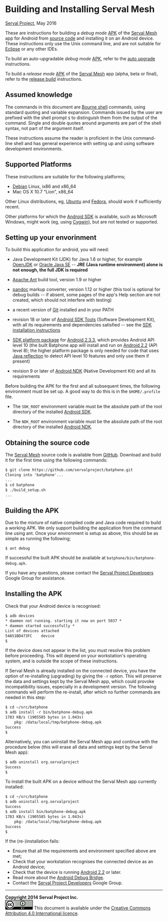Building and Installing Serval Mesh
===================================
[Serval Project][], May 2016

These are instructions for building a *debug mode* [APK][] of the [Serval
Mesh][] app for Android from [source code][batphone] and installing it on an
Android device.  These instructions only use the Unix command line, and are
not suitable for [Eclipse][] or any other IDEs.

To build an auto-upgradable *debug mode* [APK][], refer to the [auto upgrade][]
instructions.

To build a *release mode* [APK][] of the [Serval Mesh][] app (alpha, beta or
final), refer to the [release build][] instructions.

Assumed knowledge
-----------------

The commands in this document are [Bourne shell][] commands, using standard
quoting and variable expansion.  Commands issued by the user are prefixed with
the shell prompt `$` to distinguish them from the output of the command.
Single and double quotes around arguments are part of the shell syntax, not
part of the argument itself.

These instructions assume the reader is proficient in the Unix command-line
shell and has general experience with setting up and using software development
environments.

Supported Platforms
-------------------

These instructions are suitable for the following platforms;

 * [Debian][] Linux, ix86 and x86\_64
 * Mac OS X 10.7 “Lion”, x86\_64

Other Linux distributions, eg, [Ubuntu][] and [Fedora][], should work if
sufficiently recent.

Other platforms for which the [Android SDK][] is available, such as Microsoft
Windows, might work (eg, using [Cygwin][]), but are not tested or supported.


Setting up your envorinment
---------------------------

To build this application for android, you will need:

 * Java Development Kit (JDK) for Java 1.6 or higher, for example [OpenJDK][]
   or [Oracle Java SE][] -- **JRE (Java runtime environment) alone is not
   enough, the full JDK is required**

 * [Apache Ant][] build tool, version 1.9 or higher

 * [pandoc][] markup converter, version 1.12 or higher (this tool is optional
   for debug builds -- if absent, some pages of the app's Help section are not
   created, which should not interfere with testing)

 * a recent version of [Git][] installed and in your PATH

 * revision 18 or later of [Android SDK Tools][] (Software Development Kit),
   with all its requirements and dependencies satisfied -- see the [SDK
   installation instructions][]

 * [SDK platform package][] for [Android 2.3.3][], which provides Android API
   level 10 (the built Batphone app will install and run on [Android 2.2][]
   (API level 8); the higher platform package is only needed for code that uses
   [Java reflection][] to detect API level 10 features and only use them if
   present)

 * revision 9 or later of [Android NDK][] (Native Development Kit) and all its
   requirements

Before building the APK for the first and all subsequent times, the following
environment must be set up.  A good way to do this is in the `$HOME/.profile`
file.

 * The `SDK_ROOT` environment variable must be the absolute path of the root
   directory of the installed [Android SDK][].

 * The `NDK_ROOT` environment variable must be the absolute path of the root
   directory of the installed [Android NDK][].


Obtaining the source code
-------------------------

The [Serval Mesh][] source code is available from [GitHub][].
Download and build it for the first time using the following commands:

    $ git clone https://github.com/servalproject/batphone.git
    Cloning into 'batphone'...
    ...
    $ cd batphone
    $ ./build_setup.sh
    ...


Building the APK
----------------

Due to the mixture of native compiled code and Java code required to build a
working APK. We only support building the application from the command line using ant.
Once your environment is setup as above, this should be as simple as running the following;

    $ ant debug

If successful the built APK should be available at `batphone/bin/batphone-debug.apk`.

If you have any questions, please contact the [Serval Project Developers][] Google Group for
assistance.


Installing the APK
------------------

Check that your Android device is recognised:

    $ adb devices
    * daemon not running. starting it now on port 5037 *
    * daemon started successfully *
    List of devices attached
    54A51BD473FC	device
    $

If the device does not appear in the list, you must resolve this problem before
proceeding.  This will depend on your workstation's operating system, and is
outside the scope of these instructions.

If Serval Mesh is already installed on the connected device, you have the
option of re-installing (upgrading) by giving the `-r` option.  This will
preserve the data and settings kept by the Serval Mesh app, which could provoke
incompatibility issues, especially in a development version.  The following
commands will perform the re-install, after which no further commands are
needed in this step:

    $ cd ~/src/batphone
    $ adb install -r bin/batphone-debug.apk
    1783 KB/s (1905585 bytes in 1.043s)
        pkg: /data/local/tmp/batphone-debug.apk
    Success
    $

Alternatively, you can uninstall the Serval Mesh app and continue with the procedure
below (this will erase all data and settings kept by the Serval Mesh app):

    $ adb uninstall org.servalproject
    Success
    $

To install the built APK on a device without the Serval Mesh app currently
installed:

    $ cd ~/src/batphone
    $ adb uninstall org.servalproject
    Success
    $ adb install bin/batphone-debug.apk
    1783 KB/s (1905585 bytes in 1.043s)
        pkg: /data/local/tmp/batphone-debug.apk
    Success
    $

If the (re-)installation fails:

 * Ensure that all the requirements and environment specified above are met;
 * Check that your workstation recognises the connected device as an Android
   device;
 * Check that the device is running [Android 2.2][] or later.
 * Read more about the [Android Debug Bridge][adb].
 * Contact the [Serval Project Developers][] Google Group.

-----
**Copyright 2014 Serval Project Inc.**  
![CC-BY-4.0](./cc-by-4.0.png)
This document is available under the [Creative Commons Attribution 4.0 International licence][CC BY 4.0].


[Serval Project]: http://www.servalproject.org/
[Serval Mesh]: ./README.md
[Serval Project Developers]: http://groups.google.com/group/serval-project-developers
[APK]: http://en.wikipedia.org/wiki/APK_(file_format)
[Android SDK]: http://developer.android.com/sdk/index.html
[Android NDK]: http://developer.android.com/sdk/ndk/index.html
[Android SDK Tools]: https://developer.android.com/tools/sdk/tools-notes.html
[SDK installation instructions]: http://developer.android.com/sdk/installing/index.html
[SDK platform package]: http://developer.android.com/sdk/installing/adding-packages.html
[adb]: http://developer.android.com/tools/help/adb.html
[Android 2.2]: http://developer.android.com/about/versions/android-2.2.html
[Android 2.3.3]: http://developer.android.com/about/versions/android-2.3.3.html
[Oracle Java SE]: http://www.oracle.com/technetwork/java/javase/downloads/index.html
[OpenJDK]: http://openjdk.java.net/
[Git]: http://git-scm.com/
[GitHub]: http://github.com/servalproject/
[batphone]: http://github.com/servalproject/batphone/
[auto upgrade]: ./doc/Auto-Upgrade.md
[release build]: ./doc/Build-for-Release.md
[master branch]: http://developer.servalproject.org/dokuwiki/doku.php?id=content:servalmesh:git_master_branch
[development branch]: http://developer.servalproject.org/dokuwiki/doku.php?id=content:servalmesh:git_development_branch
[version number]: http://developer.servalproject.org/dokuwiki/doku.php?id=content:servalmesh:version_numbering
[Apache Ant]: http://ant.apache.org/
[pandoc]: http://johnmacfarlane.net/pandoc/
[Eclipse]: http://developer.android.com/sdk/installing/installing-adt.html
[Debian]: http://www.debian.org/
[Ubuntu]: http://www.ubuntu.com/
[Fedora]: http://fedoraproject.org/
[Cygwin]: http://www.cygwin.com/
[Bourne shell]: http://en.wikipedia.org/wiki/Bourne_shell
[Java reflection]: http://docs.oracle.com/javase/tutorial/reflect
[CC BY 4.0]: ./LICENSE-DOCUMENTATION.md
